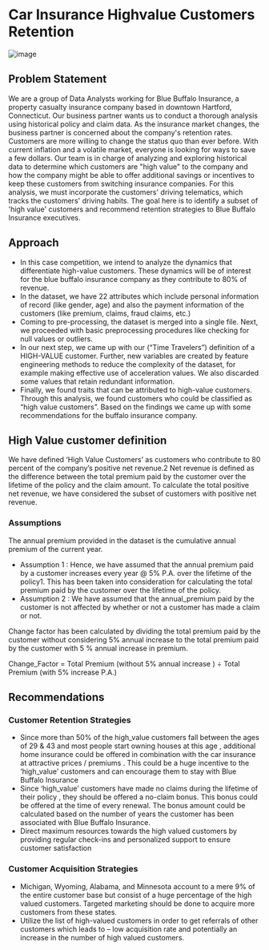 # Car Insurance Highvalue Customers Retention

![image](https://user-images.githubusercontent.com/82319213/218237285-7b326e03-ca49-4c02-8f87-c48b77c05784.png)

## Problem Statement
We are a group of Data Analysts working for Blue Buffalo Insurance, a property casualty insurance company based in downtown Hartford, Connecticut. Our business partner wants us to conduct a thorough analysis using historical policy and claim data. As the insurance market changes, the business partner is concerned about the company's retention rates. Customers are more willing to change the status quo than ever before. With current inflation and a volatile market, everyone is looking for ways to save a few dollars. Our team is in charge of analyzing and exploring historical data to determine which customers are "high value" to the company and how the company might be able to offer additional savings or incentives to keep these customers from switching insurance companies. For this analysis, we must incorporate the customers' driving telematics, which tracks the customers' driving habits. The goal here is to identify a subset of 'high value' customers and recommend retention strategies to Blue Buffalo Insurance executives.

## Approach
* In this case competition, we intend to analyze the dynamics that differentiate high-value customers. These dynamics will be of interest for the blue buffalo insurance company as they contribute to 80% of revenue.
* In the dataset, we have 22 attributes which include personal information of record (like gender, age) and also the payment information of the customers (like premium, claims, fraud claims, etc.)
* Coming to pre-processing, the dataset is merged into a single file. Next, we proceeded with basic preprocessing procedures like checking for null values or outliers. 
*  In our next step, we came up with our (“Time Travelers”) definition of a HIGH-VALUE customer. Further, new variables are created by feature engineering methods to reduce the complexity of the dataset, for example making effective use of acceleration values. We also discarded some values that retain redundant information.
* Finally, we found traits that can be attributed to high-value customers. Through this analysis, we found customers who could be classified as “high value customers”. Based on the findings we came up with some recommendations for the buffalo insurance company.

## High Value customer definition
We have defined ‘High Value Customers’ as customers who contribute to 80 percent of the company’s positive net revenue.2 Net revenue is defined as the difference between the total premium paid by the customer over the lifetime of the policy and the claim amount.
To calculate the total positive net revenue, we have considered the subset of customers with positive net revenue.

### Assumptions
The annual premium provided in the dataset is the cumulative annual premium of the current year.
* Assumption 1 : Hence, we have assumed that the annual premium paid by a customer increases every year @ 5% P.A. over the lifetime of the policy1. This has been taken into consideration for calculating the total premium paid by the customer over the lifetime of the policy.
* Assumption 2 : We have assumed that the annual_premium paid by the customer is not affected by whether or not a customer has made a claim or not.

Change factor has been calculated by dividing the total premium paid by the customer without considering 5% annual increase to the total premium paid by the customer with 5 % annual increase in premium.

Change_Factor = Total Premium (without 5% annual increase ) ÷
Total Premium (with 5% increase P.A.)


## Recommendations
### Customer Retention Strategies
* Since more than 50% of the high_value customers fall between the ages of 29 & 43 and most people start owning houses at this age , additional home insurance could be offered in combination with the car insurance at attractive prices / premiums . This could be a huge incentive to the ‘high_value’ customers and can encourage them to stay with Blue Buffalo Insurance
* Since ‘high_value’ customers have made no claims during the lifetime of their policy , they should be offered a no-claim bonus. This bonus could be offered at the time of every renewal. The bonus amount could be calculated based on the number of years the customer has been associated with Blue Buffalo Insurance.
* Direct maximum resources towards the high valued customers by providing regular check-ins and personalized support to ensure customer satisfaction
### Customer Acquisition Strategies
* Michigan, Wyoming, Alabama, and Minnesota account to a mere 9% of the entire customer base but consist of a huge percentage of the high valued customers. Targeted marketing should be done to acquire more customers from these states.
* Utilize the list of high-valued customers in order to get referrals of other customers which leads to – low acquisition rate and potentially an increase in the number of high valued customers.
